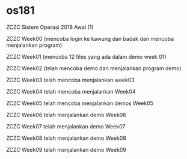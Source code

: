 # os181
ZCZC Sistem Operasi 2018 Awal (1)

ZCZC Week00 (mencoba login ke kawung dan badak dan mencoba menjalankan program)

ZCZC Week01 (mencoba 12 files yang ada dalam demo week 01)

ZCZC Week02 (telah mencoba demo dan menjalankan program demo)

ZCZC Week03 telah mencoba menjalankan week03

ZCZC Week04 telah mencoba menjalankan Week04

ZCZC Week05 telah mencoba menjalankan demos Week05

ZCZC Week06 telah menjalankan demo Week06

ZCZC Week07 telah menjalankan demo Week07

ZCZC Week08 telah menjalankan demo Week08

ZCZC Week09 telah menjalankan demo Week09
